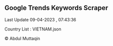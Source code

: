 

## Google Trends Keywords Scraper 
 
Last Update 09-04-2023 , 07:43:36

Country List :
VIETNAM.json



© Abdul Muttaqin 
